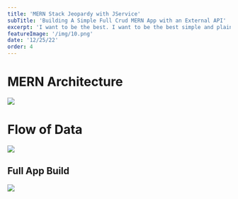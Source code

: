 ```yaml
---
title: 'MERN Stack Jeopardy with JService'
subTitle: 'Building A Simple Full Crud MERN App with an External API'
excerpt: 'I want to be the best. I want to be the best simple and plain, thats what drives me - Kobe Bryant'
featureImage: '/img/10.png'
date: '12/25/22'
order: 4
---
```


# MERN Architecture
![](/img/mern.jpg)


# Flow of Data
![](/img/jeopardy.png)


## Full App Build

![](/img/10.png)

